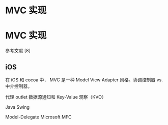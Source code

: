 # MVC 实现

# MVC 实现

参考文献 [8]

## iOS

在[](GLOSSARY.html) iOS [](GLOSSARY.html)和[](GLOSSARY.html) cocoa 中，[](GLOSSARY.html) MVC [](GLOSSARY.html)是一种[](GLOSSARY.html) Model [](GLOSSARY.html) View [](GLOSSARY.html) Adapter [](GLOSSARY.html)风格。协调[](GLOSSARY.html)控制器 vs. 中介[](GLOSSARY.html)控制器。

代理 outlet 数据[](GLOSSARY.html)源通知[](GLOSSARY.html)和[](GLOSSARY.html) Key-Value [](GLOSSARY.html)观察（KVO）

Java [](GLOSSARY.html) Swing

Model-Delegate Microsoft MFC
